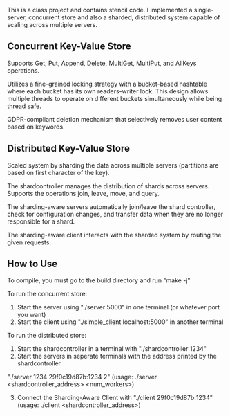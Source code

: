 This is a class project and contains stencil code. I implemented a single-server, concurrent store and also a sharded, distributed system capable of scaling across multiple servers.

## Concurrent Key-Value Store

Supports Get, Put, Append, Delete, MultiGet, MultiPut, and AllKeys operations.

Utilizes a fine-grained locking strategy with a bucket-based hashtable where each bucket has its own readers-writer lock. This design allows multiple threads to operate on different buckets simultaneously while being thread safe.

GDPR-compliant deletion mechanism that selectively removes user content based on keywords.

## Distributed Key-Value Store

Scaled system by sharding the data across multiple servers (partitions are based on first character of the key).

The shardcontroller manages the distribution of shards across servers. Supports the operations join, leave, move, and query.

The sharding-aware servers automatically join/leave the shard controller, check for configuration changes, and transfer data when they are no longer responsible for a shard.

The sharding-aware client interacts with the sharded system by routing the given requests.

## How to Use

To compile, you must go to the build directory and run "make -j"

To run the concurrent store:

1. Start the server using "./server 5000" in one terminal (or whatever port you want)
2. Start the client using "./simple_client localhost:5000" in another terminal

To run the distributed store:

1. Start the shardcontroller in a terminal with "./shardcontroller 1234"
2. Start the servers in seperate terminals with the address printed by the shardcontroller

"./server 1234 29f0c19d87b:1234 2" (usage: ./server <port> <shardcontroller_address> <num_workers>)

3. Connect the Sharding-Aware Client with "./client 29f0c19d87b:1234" (usage: ./client <shardcontroller_address>)
